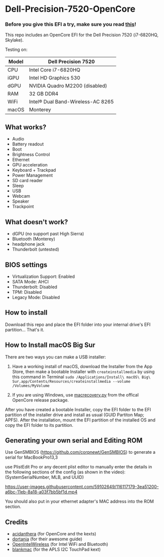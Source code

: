 # Dell-Precision-7520-OpenCore
 
### Before you give this EFI a try, make sure you read [this](#Generating-your-own-serial-and-Editing-ROM)!

This repo includes an OpenCore EFI for the Dell Precision 7520 (i7-6820HQ, Skylake).

Testing on:

Model | Dell Precision 7520
------------- | ---------------
CPU | Intel Core i7-6820HQ
iGPU | Intel HD Graphics 530
dGPU | NVIDIA Quadro M2200 (disabled)
RAM | 32 GB DDR4
WiFi | Intel® Dual Band-Wireless-AC 8265
macOS | Monterey

## What works?

- Audio
- Battery readout
- Boot
- Brightness Control
- Ethernet
- GPU acceleration
- Keyboard + Trackpad
- Power Management
- SD card reader
- Sleep
- USB
- Webcam
- Speaker
- Trackpoint

## What doesn't work?

- dGPU (no support past High Sierra)
- Bluetooth (Monterey)
- headphone jack
- Thunderbolt (untested)

## BIOS settings

- Virtualization Support: Enabled
- SATA Mode: AHCI
- Thunderbolt: Disabled
- TPM: Disabled
- Legacy Mode: Disabled

## How to install

Download this repo and place the EFI folder into your internal drive's EFI partition... That's it.

## How to Install macOS Big Sur

There are two ways you can make a USB installer:

1. Have a working install of macOS, download the Installer from the App Store, then make a bootable Installer with `createinstallmedia` by using this command in Terminal `sudo /Applications/Install\ macOS\ Big\ Sur.app/Contents/Resources/createinstallmedia --volume /Volumes/MyVolume`

2. If you are using Windows, use [macrecovery.py](https://dortania.github.io/OpenCore-Install-Guide/installer-guide/winblows-install.html) from the offical OpenCore release package.

After you have created a bootable Installer, copy the EFI folder to the EFI partition of the installer drive and install as usual (GUID Partiton Map; APFS). After the installation, mount the EFI partition of the installed OS and copy the EFI folder to its partition.

## Generating your own serial and Editing ROM

Use GenSMBIOS (https://github.com/corpnewt/GenSMBIOS) to generate a serial for MacBookPro13,3

use PlistEdit Pro or any decent plist editor to manually enter the details in the following sections of the config (as shown in the video): (SystemSerialNumber, MLB, and UUID)

https://user-images.githubusercontent.com/59102649/116117179-3ea51200-a6bc-11eb-8a18-a03f7bb5bf1d.mp4

You should also put in your ethernet adapter's MAC address into the ROM section.

## Credits

* [acidanthera](https://github.com/acidanthera) (for OpenCore and the kexts)
* [dortania](https://dortania.github.io/OpenCore-Install-Guide/) (for their awesome guide)
* [OpenIntelWireless](https://github.com/OpenIntelWireless) (for Intel WiFi and Bluetooth)
* [blankmac](https://github.com/blankmac/AlpsHID) (for the APLS I2C TouchPad kext)